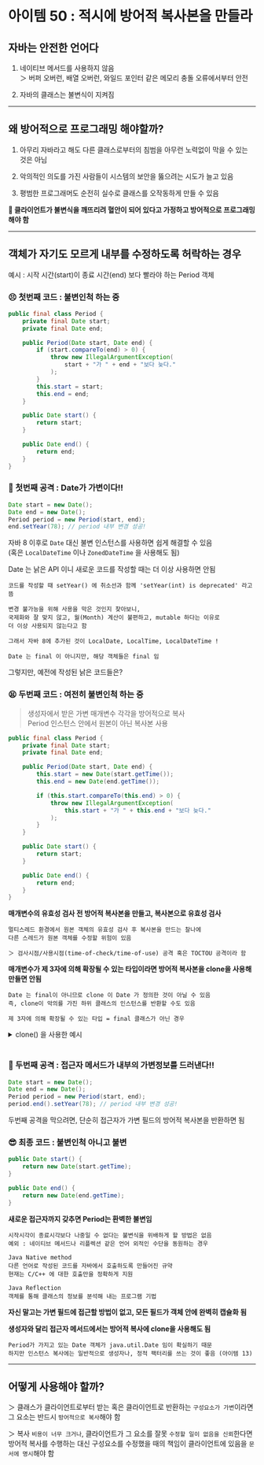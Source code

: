 # 아이템 50 : 적시에 방어적 복사본을 만들라

## 자바는 안전한 언어다

1. 네이티브 메서드를 사용하지 않음  
   ＞ 버퍼 오버런, 배열 오버런, 와일드 포인터 같은 메모리 충돌 오류에서부터 안전

2. 자바의 클래스는 불변식이 지켜짐

---

## 왜 방어적으로 프로그래밍 해야할까?

1. 아무리 자바라고 해도 다른 클래스로부터의 침범을 아무런 노력없이 막을 수 있는 것은 아님

2. 악의적인 의도를 가진 사람들이 시스템의 보안을 뚫으려는 시도가 늘고 있음

3. 평범한 프로그래머도 순전히 실수로 클래스를 오작동하게 만들 수 있음

**🌟 클라이언트가 불변식을 깨뜨리려 혈안이 되어 있다고 가정하고 방어적으로 프로그래밍 해야 함**

---

## 객체가 자기도 모르게 내부를 수정하도록 허락하는 경우

예시 : 시작 시간(start)이 종료 시간(end) 보다 빨라야 하는 Period 객체

### 😣 첫번째 코드 : 불변인척 하는 중

```JAVA
public final class Period {
	private final Date start;
	private final Date end;

	public Period(Date start, Date end) {
		if (start.compareTo(end) > 0) {
			throw new IllegalArgumentException(
				start + "가 " + end + "보다 늦다."
			);
		}
		this.start = start;
		this.end = end;
	}

	public Date start() {
		return start;
	}

	public Date end() {
		return end;
	}
}
```

### 🤩 첫번째 공격 : Date가 가변이다!!

```JAVA
Date start = new Date();
Date end = new Date();
Period period = new Period(start, end);
end.setYear(78); // period 내부 변경 성공!
```

자바 8 이후로 `Date` 대신 불변 인스턴스를 사용하면 쉽게 해결할 수 있음  
(혹은 `LocalDateTime` 이나 `ZonedDateTime` 을 사용해도 됨)

Date 는 낡은 API 이니 새로운 코드를 작성할 때는 더 이상 사용하면 안됨

    코드를 작성할 때 setYear() 에 취소선과 함께 'setYear(int) is deprecated' 라고 뜸

    변경 불가능을 위해 사용을 막은 것인지 찾아보니,
    국제화와 잘 맞지 않고, 월(Month) 계산이 불편하고, mutable 하다는 이유로
    더 이상 사용되지 않는다고 함

    그래서 자바 8에 추가된 것이 LocalDate, LocalTime, LocalDateTime !

    Date 는 final 이 아니지만, 해당 객체들은 final 임

그렇지만, 예전에 작성된 낡은 코드들은?

### 😫 두번째 코드 : 여전히 불변인척 하는 중

> 생성자에서 받은 가변 매개변수 각각을 방어적으로 복사  
> Period 인스턴스 안에서 원본이 아닌 복사본 사용

```JAVA
public final class Period {
	private final Date start;
	private final Date end;

	public Period(Date start, Date end) {
		this.start = new Date(start.getTime());
		this.end = new Date(end.getTime());

		if (this.start.compareTo(this.end) > 0) {
			throw new IllegalArgumentException(
				this.start + "가 " + this.end + "보다 늦다."
			);
		}
	}

	public Date start() {
		return start;
	}

	public Date end() {
		return end;
	}
}
```

**매개변수의 유효성 검사 전 방어적 복사본을 만들고, 복사본으로 유효성 검사**

    멀티스레드 환경에서 원본 객체의 유효성 검사 후 복사본을 만드는 찰나에
    다른 스레드가 원본 객체를 수정할 위험이 있음

    ＞ 검사시점/사용시점(time-of-check/time-of-use) 공격 혹은 TOCTOU 공격이라 함

**매개변수가 제 3자에 의해 확장될 수 있는 타입이라면 방어적 복사본을 clone을 사용해 만들면 안됨**

    Date 는 final이 아니므로 clone 이 Date 가 정의한 것이 아닐 수 있음
    즉, clone이 악의를 가진 하위 클래스의 인스턴스를 반환할 수도 있음

    제 3자에 의해 확장될 수 있는 타입 = final 클래스가 아닌 경우

<details>
<summary>clone() 을 사용한 예시 </summary>
<div markdown="1">

전달 받은 객체가 Date가 아니라 이를 상속한 객체(Data2)의 clone이 실행될 수 있음

```JAVA
public Period(Date start, Date end) {
		this.start = (Date)start.clone();
		this.end = (Date)end.clone();

		if (this.start.compareTo(this.end) > 0) {
			throw new IllegalArgumentException(
				this.start + "가 " + this.end + "보다 늦다."
			);
		}
	}
```

```JAVA
class Date2 extends Date {
	public Date2() {
		super();
	}

	@Override
	public Object clone() {
		System.out.println("나지롱");
		return super.clone();
	}
}
```

```JAVA
public static void main(String[] args) {
	Date start = new Date();
	Date2 end = new Date2();
	Period period = new Period(start, end);
	end.setYear(78);
}
```

<img width="249" alt="스크린샷 2022-03-06 오전 1 50 56" src="https://user-images.githubusercontent.com/69156709/156892535-67ad507b-fc45-4b17-a2c5-4e8edd12cc8f.png">

</div>
</details>
<br>

### 🤩 두번째 공격 : 접근자 메서드가 내부의 가변정보를 드러낸다!!

```JAVA
Date start = new Date();
Date end = new Date();
Period period = new Period(start, end);
period.end().setYear(78); // period 내부 변경 성공!
```

두번째 공격을 막으려면, 단순히 접근자가 가변 필드의 방어적 복사본을 반환하면 됨

### 😎 최종 코드 : 불변인척 아니고 불변

```JAVA
public Date start() {
	return new Date(start.getTime);
}

public Date end() {
	return new Date(end.getTime);
}
```

**새로운 접근자까지 갖추면 Period는 환벽한 불변임**

    시작시각이 종료시각보다 나중일 수 없다는 불변식을 위배하게 할 방법은 없음
    예외 : 네이티브 메서드나 리플렉션 같은 언어 외적인 수단을 동원하는 경우

    Java Native method
    다른 언어로 작성된 코드를 자바에서 호출하도록 만들어진 규약
    현재는 C/C++ 에 대한 호출만을 정확하게 지원

    Java Reflection
    객체를 통해 클래스의 정보를 분석해 내는 프로그램 기법

**자신 말고는 가변 필드에 접근할 방법이 없고, 모든 필드가 객체 안에 완벽히 캡슐화 됨**

**생성자와 달리 접근자 메서드에서는 방어적 복사에 clone을 사용해도 됨**

    Period가 가지고 있는 Date 객체가 java.util.Date 임이 확실하기 때문
    하지만 인스턴스 복사에는 일반적으로 생성자나, 정적 팩터리를 쓰는 것이 좋음 (아이템 13)

---

## 어떻게 사용해야 할까?

＞ 클래스가 클라이언트로부터 받는 혹은 클라이언트로 반환하는 `구성요소가 가변`이라면  
그 요소는 반드시 `방어적으로 복사`해야 함

＞ 복사 `비용이 너무 크거나`, 클라이언트가 그 요소를 잘못 `수정할 일이 없음을 신뢰`한다면  
방어적 복사를 수행하는 대신 구성요소를 수정했을 때의 책임이 클라이언트에 있음을 `문서에 명시`해야 함
